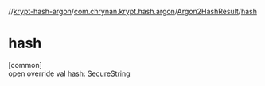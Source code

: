 //[krypt-hash-argon](../../../index.md)/[com.chrynan.krypt.hash.argon](../index.md)/[Argon2HashResult](index.md)/[hash](hash.md)

# hash

[common]\
open override val [hash](hash.md): [SecureString](../../../../krypt-core/krypt-core/com.chrynan.krypt.core/-secure-string/index.md)
